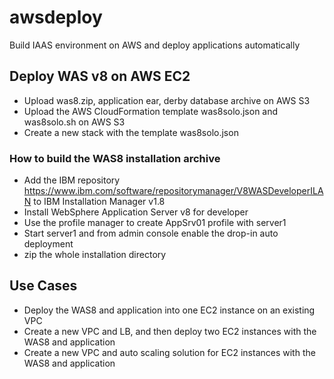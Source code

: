 # awsdeploy
Build IAAS environment on AWS and deploy applications automatically

## Deploy WAS v8 on AWS EC2
* Upload was8.zip, application ear, derby database archive on AWS S3
* Upload the AWS CloudFormation template was8solo.json and was8solo.sh on AWS S3
* Create a new stack with the template was8solo.json

### How to build the WAS8 installation archive

* Add the IBM repository https://www.ibm.com/software/repositorymanager/V8WASDeveloperILAN to IBM Installation Manager v1.8
* Install WebSphere Application Server v8 for developer
* Use the profile manager to create AppSrv01 profile with server1
* Start server1 and from admin console enable the drop-in auto deployment
* zip the whole installation directory

## Use Cases
* Deploy the WAS8 and application into one EC2 instance on an existing VPC
* Create a new VPC and LB, and then deploy two EC2 instances with the WAS8 and application
* Create a new VPC and auto scaling solution for EC2 instances with the WAS8 and application
